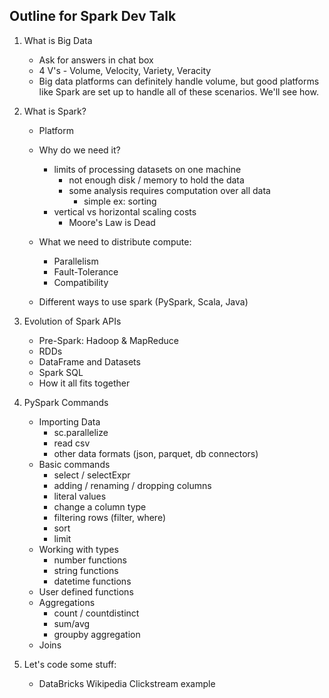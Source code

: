 ## Outline for Spark Dev Talk

1. What is Big Data
    * Ask for answers in chat box
    * 4 V's - Volume, Velocity, Variety, Veracity
    * Big data platforms can definitely handle volume, but good platforms like Spark are set up to handle all of these scenarios. We'll see how.

3. What is Spark?

    * Platform

    * Why do we need it?
        * limits of processing datasets on one machine
            * not enough disk / memory to hold the data
            * some analysis requires computation over all data 
                * simple ex: sorting
        * vertical vs horizontal scaling costs
            * Moore's Law is Dead

    * What we need to distribute compute:
        * Parallelism
        * Fault-Tolerance
        * Compatibility

    * Different ways to use spark (PySpark, Scala, Java)

3. Evolution of Spark APIs
    * Pre-Spark: Hadoop & MapReduce 
    * RDDs
    * DataFrame and Datasets
    * Spark SQL
    * How it all fits together

4. PySpark Commands
    * Importing Data
        * sc.parallelize
        * read csv 
        * other data formats (json, parquet, db connectors)
    * Basic commands
        * select / selectExpr 
        * adding / renaming / dropping columns
        * literal values
        * change a column type
        * filtering rows (filter, where)
        * sort
        * limit
    * Working with types
        * number functions
        * string functions
        * datetime functions
    * User defined functions
    * Aggregations
        * count / countdistinct 
        * sum/avg
        * groupby aggregation
    * Joins

5. Let's code some stuff:
    * DataBricks Wikipedia Clickstream example

